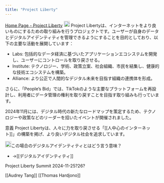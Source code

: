 ```yaml
---
title: "Project Liberty"
---
```



[Home Page - Project Liberty](https://www.projectliberty.io/)
<img src='https://scrapbox.io/api/pages/nishio/gpt/icon' alt='gpt.icon' height="19.5"/>
Project Libertyは、インターネットをより良いものにするための取り組みを行うプロジェクトです。ユーザーが自身のデータとデジタルアイデンティティを管理できるようにすることを目的としており、以下の主要な活動を展開しています：

- Labs: 包括的なデータ経済に基づいたアプリケーションエコシステムを開発し、ユーザーにコントロールを取り戻させる。
- Institute: テクノロジー、学術、政策立案、社会組織、市民を結集し、健康的な技術エコシステムを構築。
- Alliance: より公正で人間的なデジタル未来を目指す組織の連携体を形成。

さらに、「People’s Bid」では、TikTokのような主要なプラットフォームを再設計し、利用者にデータ管理の権利を取り戻すことを目指す取り組みも行っています。

2024年11月には、デジタル時代の新たなロードマップを策定するため、テクノロジーや政策などのリーダーを招いたイベントが開催されました。

意義
Project Libertyは、人々に力を取り戻させる「[[人中心のインターネット]]」の構築を掲げ、より良いデジタル社会を追求しています。

<img src='https://scrapbox.io/api/pages/nishio/nishio/icon' alt='nishio.icon' height="19.5"/>この場合のデジタルアイデンティティとはどう言う意味？
- →[[デジタルアイデンティティ]]

Project Liberty Summit
2024-11-25?26?

[[Audrey Tang]]
[[Thomas Hardjono]]
